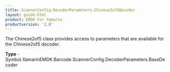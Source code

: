 ```yaml
---
title: ScannerConfig.DecoderParameters.Chinese2of5Decoder
layout: guide.html
product: EMDK For Xamarin
productversion: '1.0'
---
```

The Chinese2of5 class provides access to parameters that are available for the Chinese2of5 decoder.

**Type** - Symbol.XamarinEMDK.Barcode.ScannerConfig.DecoderParameters.BaseDecoder
















